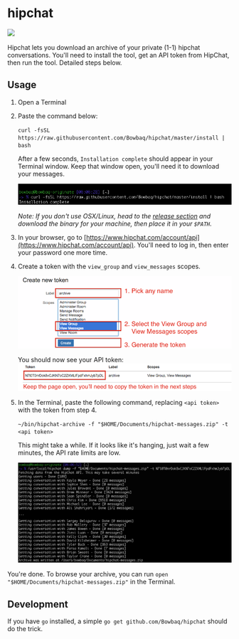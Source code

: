 # hipchat
[![](https://circleci.com/gh/Bowbaq/hipchat/tree/master.svg?&style=shield&circle-token=f1e69183a5aababcc75d5313890189ce6e5a1e2b)](https://circleci.com/gh/Bowbaq/hipchat/tree/master)

Hipchat lets you download an archive of your private (1-1) hipchat conversations. You'll need to install the tool,
get an API token from HipChat, then run the tool. Detailed steps below.

## Usage

1. Open a Terminal
2. Paste the command below:

   `curl -fsSL https://raw.githubusercontent.com/Bowbaq/hipchat/master/install | bash`
   
   After a few seconds, `Installation complete` should appear in your Terminal window. Keep that window open,
   you'll need it to download your messages.

   ![Installation](/imgs/installation.png?raw=true "Installation")

   *Note: If you don't use OSX/Linux, head to the [release section](https://github.com/Bowbaq/hipchat/releases)
   and download the binary for your machine, then place it in your `$PATH`.*

3. In your browser, go to [https://www.hipchat.com/account/api](https://www.hipchat.com/account/api). You'll
   need to log in, then enter your password one more time.
4. Create a token with the `view_group` and `view_messages` scopes.

   ![Token Creation](/imgs/create-token.png?raw=true "Token Creation")
   
   You should now see your API token:
   ![Token Created](/imgs/token-created.png?raw=true "Token Created")
   
5. In the Terminal, paste the following command, replacing `<api token>` with the token from step 4.

   `~/bin/hipchat-archive -f "$HOME/Documents/hipchat-messages.zip" -t <api token>`

   This might take a while. If it looks like it's hanging, just wait a few minutes, the API rate limits are low.

   ![Usage](/imgs/usage.png?raw=true "Usage")

You're done. To browse your archive, you can run `open "$HOME/Documents/hipchat-messages.zip"` in the Terminal.

## Development

If you have `go` installed, a simple `go get github.com/Bowbaq/hipchat` should do the trick.
